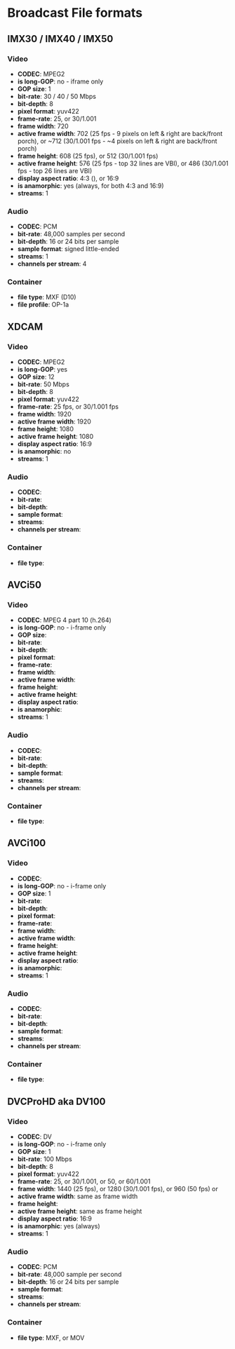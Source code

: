 # Broadcast File formats

## IMX30 / IMX40 / IMX50

### Video

- **CODEC**:
MPEG2
- **is long-GOP**:
no - iframe only
- **GOP size**:
1
- **bit-rate**:
30 / 40 / 50 Mbps
- **bit-depth**:
8
- **pixel format**:
yuv422
- **frame-rate**:
25,
or 30/1.001
- **frame width**:
720
- **active frame width**:
702 (25 fps - 9 pixels on left & right are back/front porch),
or ~712 (30/1.001 fps - ~4 pixels on left & right are back/front porch)
- **frame height**:
608 (25 fps),
or 512 (30/1.001 fps)
- **active frame height**:
576 (25 fps - top 32 lines are VBI),
or 486 (30/1.001 fps - top 26 lines are VBI)
- **display aspect ratio**:
4:3 (),
or 16:9
- **is anamorphic**:
yes (always, for both 4:3 and 16:9)
- **streams**:
1

### Audio

- **CODEC**:
PCM
- **bit-rate**:
48,000 samples per second
- **bit-depth**:
16 or 24 bits per sample
- **sample format**:
signed little-ended
- **streams**:
1
- **channels per stream**:
4

### Container

- **file type**:
MXF (D10)
- **file profile**:
OP-1a

## XDCAM

### Video

- **CODEC**:
MPEG2
- **is long-GOP**:
yes
- **GOP size**:
12
- **bit-rate**:
50 Mbps
- **bit-depth**:
8
- **pixel format**:
yuv422
- **frame-rate**:
25 fps,
or 30/1.001 fps
- **frame width**:
1920
- **active frame width**:
1920
- **frame height**:
1080
- **active frame height**:
1080
- **display aspect ratio**:
16:9
- **is anamorphic**:
no
- **streams**:
1

### Audio

- **CODEC**:
- **bit-rate**:
- **bit-depth**:
- **sample format**:
- **streams**:
- **channels per stream**:

### Container

- **file type**:

## AVCi50

### Video

- **CODEC**:
MPEG 4 part 10 (h.264)
- **is long-GOP**:
no - i-frame only
- **GOP size**:
- **bit-rate**:
- **bit-depth**:
- **pixel format**:
- **frame-rate**:
- **frame width**:
- **active frame width**:
- **frame height**:
- **active frame height**:
- **display aspect ratio**:
- **is anamorphic**:
- **streams**:
1

### Audio

- **CODEC**:
- **bit-rate**:
- **bit-depth**:
- **sample format**:
- **streams**:
- **channels per stream**:

### Container

- **file type**:

## AVCi100

### Video

- **CODEC**:
- **is long-GOP**:
no - i-frame only
- **GOP size**:
1
- **bit-rate**:
- **bit-depth**:
- **pixel format**:
- **frame-rate**:
- **frame width**:
- **active frame width**:
- **frame height**:
- **active frame height**:
- **display aspect ratio**:
- **is anamorphic**:
- **streams**:
1

### Audio

- **CODEC**:
- **bit-rate**:
- **bit-depth**:
- **sample format**:
- **streams**:
- **channels per stream**:

### Container

- **file type**:

## DVCProHD aka DV100

### Video

- **CODEC**:
DV
- **is long-GOP**:
no - i-frame only
- **GOP size**:
1
- **bit-rate**:
100 Mbps
- **bit-depth**:
8
- **pixel format**:
yuv422
- **frame-rate**:
25,
or 30/1.001,
or 50,
or 60/1.001
- **frame width**:
1440 (25 fps),
or 1280 (30/1.001 fps),
or 960 (50 fps)
or
- **active frame width**:
same as frame width
- **frame height**:
- **active frame height**:
same as frame height
- **display aspect ratio**:
16:9
- **is anamorphic**:
yes (always)
- **streams**:
1

### Audio

- **CODEC**:
PCM
- **bit-rate**:
48,000 sample per second
- **bit-depth**:
16 or 24 bits per sample
- **sample format**:
- **streams**:
- **channels per stream**:

### Container

- **file type**:
MXF,
or MOV
